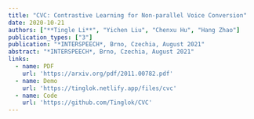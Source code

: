 ```yaml
---
title: "CVC: Contrastive Learning for Non-parallel Voice Conversion"
date: 2020-10-21
authors: ["**Tingle Li**", "Yichen Liu", "Chenxu Hu", "Hang Zhao"]
publication_types: ["3"]
publication: "*INTERSPEECH*, Brno, Czechia, August 2021"
abstract: "*INTERSPEECH*, Brno, Czechia, August 2021"
links:
  - name: PDF
    url: 'https://arxiv.org/pdf/2011.00782.pdf'
  - name: Demo
    url: 'https://tinglok.netlify.app/files/cvc'
  - name: Code
    url: 'https://github.com/Tinglok/CVC'
---
```


